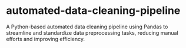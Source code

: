 # automated-data-cleaning-pipeline
A Python-based automated data cleaning pipeline using Pandas to streamline and standardize data preprocessing tasks, reducing manual efforts and improving efficiency.
